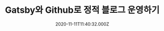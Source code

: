 ---
title: Gatsby와 Github로 정적 블로그 운영하기
date: "2020-11-11T11:40:32.000Z"
description:
tags: ["Gatsby", "Github", "Cloudinary"]
---
